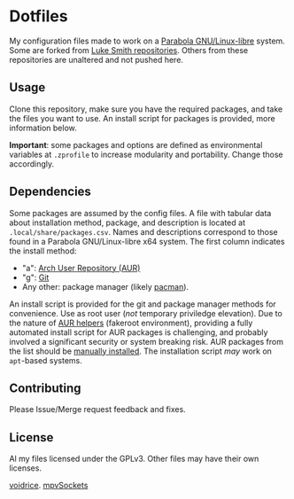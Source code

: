 Dotfiles
========

My configuration files made to work on a [Parabola GNU/Linux-libre](https://www.parabola.nu/) system.
Some are forked from [Luke Smith repositories](https://github.com/LukeSmithxyz).
Others from these repositories are unaltered and not pushed here.

Usage
-----

Clone this repository, make sure you have the required packages, and take the files you want to use.
An install script for packages is provided, more information below.

**Important**: some packages and options are defined as environmental variables at `.zprofile` to increase modularity and portability.
Change those accordingly.

Dependencies
------------

Some packages are assumed by the config files.
A file with tabular data about installation method, package, and description is located at `.local/share/packages.csv`.
Names and descriptions correspond to those found in a Parabola GNU/Linux-libre x64 system.
The first column indicates the install method:

* "a": [Arch User Repository (AUR)](https://wiki.archlinux.org/index.php/Arch_User_Repository)
* "g": [Git](https://wiki.archlinux.org/index.php/Git)
* Any other: package manager (likely [pacman](https://wiki.archlinux.org/index.php/Pacman)).

An install script is provided for the git and package manager methods for convenience.
Use as root user (*not* temporary priviledge elevation).
Due to the nature of [AUR helpers](https://wiki.archlinux.org/index.php/AUR_helpers) (fakeroot environment), providing a fully automated install script for AUR packages is challenging, and probably involved a significant security or system breaking risk.
AUR packages from the list should be [manually installed](https://wiki.archlinux.org/index.php/Arch_User_Repository#Installing_and_upgrading_packages).
The installation script *may* work on `apt`-based systems.

Contributing
------------

Please Issue/Merge request feedback and fixes.

License
-------

Al my files licensed under the GPLv3.
Other files may have their own licenses.

[voidrice](https://github.com/LukeSmithxyz/voidrice).
[mpvSockets](https://github.com/wis/mpvSockets/tree/8415a08d99a46213c918613cfe1e088071018db9)
